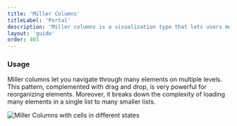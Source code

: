 ```yaml
---
title: 'Miller Columns'
titleLabel: 'Portal'
description: 'Miller columns is a visualization type that lets users move faster through several depth levels at same time.'
layout: 'guide'
order: 403
---
```


### Usage

Miller columns let you navigate through many elements on multiple levels. This pattern, complemented with drag and drop, is very powerful for reorganizing elements. Moreover, it breaks down the complexity of loading many elements in a single list to many smaller lists.

![Miller Columns with cells in different states](/images/lexicon/MillerColumns.jpg)
